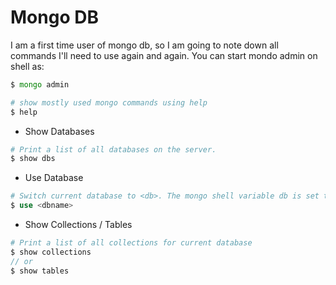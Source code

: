 # Mongo DB
I am a first time user of mongo db, so I am going to note down all commands I'll need to use again and again. You can start mondo admin on shell as:

```php
$ mongo admin

# show mostly used mongo commands using help
$ help
```

* Show Databases

```php
# Print a list of all databases on the server.
$ show dbs
```

* Use Database

```php
# Switch current database to <db>. The mongo shell variable db is set to the current database.
$ use <dbname>
```

* Show Collections / Tables

```php
# Print a list of all collections for current database
$ show collections
// or
$ show tables
```
